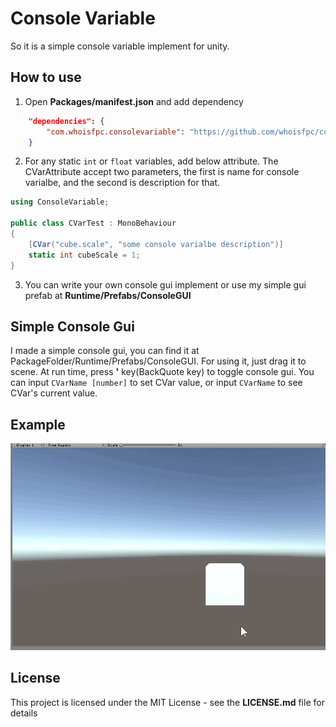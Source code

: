 # Console Variable
So it is a simple console variable implement for unity.

## How to use
1. Open **Packages/manifest.json** and add dependency
```json
    "dependencies": {
        "com.whoisfpc.consolevariable": "https://github.com/whoisfpc/com.whoisfpc.consolevariable.git",
    }
```
2. For any static `int` or `float` variables, add below attribute. The CVarAttribute accept two parameters, the first is name for console varialbe, and the second is description for that.
```csharp
using ConsoleVariable;

public class CVarTest : MonoBehaviour
{
    [CVar("cube.scale", "some console varialbe description")]
    static int cubeScale = 1;
}
```
3. You can write your own console gui implement or use my simple gui prefab at **Runtime/Prefabs/ConsoleGUI**

## Simple Console Gui
I made a simple console gui, you can find it at PackageFolder/Runtime/Prefabs/ConsoleGUI. For using it, just drag it to scene. At run time, press **&apos;** key(BackQuote key) to toggle console gui. You can input `CVarName [number]` to set CVar value, or input `CVarName` to see CVar's current value.

## Example
![](cvar_demo.gif)

## License
This project is licensed under the MIT License - see the **LICENSE.md** file for details
